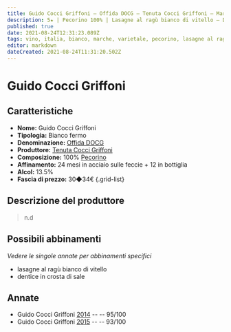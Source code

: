 ```yaml
---
title: Guido Cocci Griffoni – Offida DOCG – Tenuta Cocci Griffoni – Marche (IT) – 30◆34€
description: 5★ | Pecorino 100% | Lasagne al ragù bianco di vitello – Dentice in crosta di sale
published: true
date: 2021-08-24T12:31:23.089Z
tags: vino, italia, bianco, marche, varietale, pecorino, lasagne al ragù bianco di vitello, dentice in crosta di sale, 30◆34€, 5 stelle
editor: markdown
dateCreated: 2021-08-24T11:31:20.502Z
---
```


# Guido Cocci Griffoni

## Caratteristiche
- **Nome:** Guido Cocci Griffoni
- **Tipologia:** Bianco fermo
- **Denominazione:** [Offida DOCG](/denominazioni/Italia/Marche/DOCG/Offida)
- **Produttore:** [Tenuta Cocci Griffoni](/produttori/Italia/Marche/Tenuta-Cocci-Griffoni) 
- **Composizione:** 100% [Pecorino](/vitigni/Italia/bacca-bianca/pecorino)
- **Affinamento:** 24 mesi in acciaio sulle feccie + 12 in bottiglia
- **Alcol:** 13.5%
- **Fascia di prezzo:** 30◆34€
{.grid-list}

## Descrizione del produttore

> n.d

## Possibili abbinamenti
*Vedere le singole annate per abbinamenti specifici*

- lasagne al ragù bianco di vitello 
- dentice in crosta di sale

## Annate
- Guido Cocci Griffoni [2014](/vini/Italia/Marche/Tenuta-Cocci-Griffoni/Guido-Cocci-Griffoni/2014) -- <span class="star-5"></span> -- 95/100
- Guido Cocci Griffoni [2015](/vini/Italia/Marche/Tenuta-Cocci-Griffoni/Guido-Cocci-Griffoni/2015) -- <span class="star-5"></span> -- 93/100


